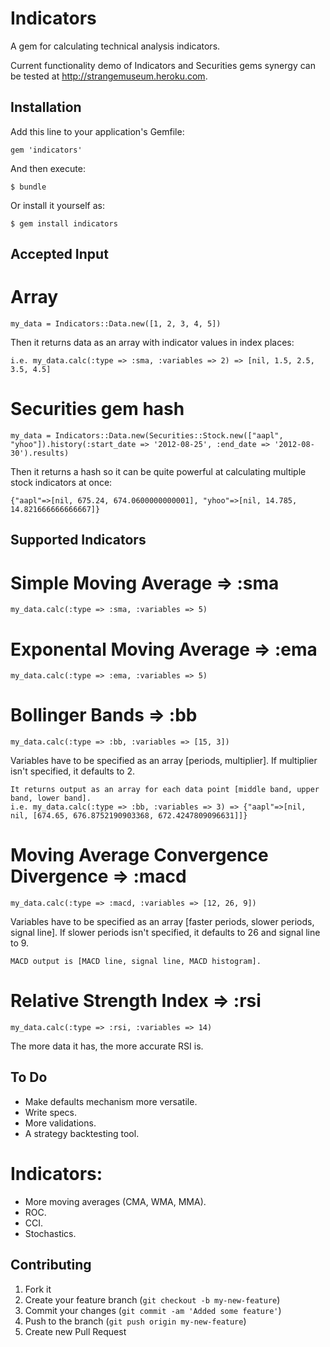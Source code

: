 # Indicators

A gem for calculating technical analysis indicators.

Current functionality demo of Indicators and Securities gems synergy can be tested at http://strangemuseum.heroku.com.

## Installation

Add this line to your application's Gemfile:

    gem 'indicators'

And then execute:

    $ bundle

Or install it yourself as:

    $ gem install indicators

## Accepted Input

# Array

	my_data = Indicators::Data.new([1, 2, 3, 4, 5])

Then it returns data as an array with indicator values in index places:

	i.e. my_data.calc(:type => :sma, :variables => 2) => [nil, 1.5, 2.5, 3.5, 4.5]

# Securities gem hash

	my_data = Indicators::Data.new(Securities::Stock.new(["aapl", "yhoo"]).history(:start_date => '2012-08-25', :end_date => '2012-08-30').results)

Then it returns a hash so it can be quite powerful at calculating multiple stock indicators at once:

	{"aapl"=>[nil, 675.24, 674.0600000000001], "yhoo"=>[nil, 14.785, 14.821666666666667]}

## Supported Indicators

# Simple Moving Average => :sma

	my_data.calc(:type => :sma, :variables => 5)

#	Exponental Moving Average => :ema

	my_data.calc(:type => :ema, :variables => 5)

# Bollinger Bands => :bb

	my_data.calc(:type => :bb, :variables => [15, 3])

Variables have to be specified as an array [periods, multiplier]. If multiplier isn't specified, it defaults to 2.

	It returns output as an array for each data point [middle band, upper band, lower band].
	i.e. my_data.calc(:type => :bb, :variables => 3) => {"aapl"=>[nil, nil, [674.65, 676.8752190903368, 672.4247809096631]]} 

# Moving Average Convergence Divergence => :macd

	my_data.calc(:type => :macd, :variables => [12, 26, 9])

Variables have to be specified as an array [faster periods, slower periods, signal line]. If slower periods isn't specified, it defaults to 26 and signal line to 9.

	MACD output is [MACD line, signal line, MACD histogram].

# Relative Strength Index => :rsi

	my_data.calc(:type => :rsi, :variables => 14)

The more data it has, the more accurate RSI is.

## To Do

* Make defaults mechanism more versatile.
* Write specs.
* More validations.
* A strategy backtesting tool.

# Indicators:
* More moving averages (CMA, WMA, MMA).
* ROC.
* CCI.
* Stochastics.

## Contributing

1. Fork it
2. Create your feature branch (`git checkout -b my-new-feature`)
3. Commit your changes (`git commit -am 'Added some feature'`)
4. Push to the branch (`git push origin my-new-feature`)
5. Create new Pull Request

